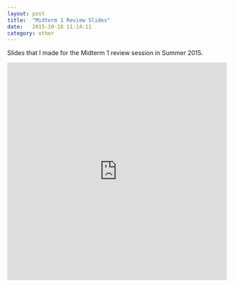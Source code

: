 ```yaml
---
layout: post
title:  "Midterm 1 Review Slides"
date:   2015-10-18 11:14:11
category: other
---
```


Slides that I made for the Midterm 1 review session in Summer 2015.

<iframe src="https://docs.google.com/presentation/d/1JCalRQi6SgpNZUppC6gP87vQFzDCaxHE9DGpk7AqVCs/embed?start=false&loop=false&delayms=60000" frameborder="0" width="100%" height="500px" allowfullscreen="true" mozallowfullscreen="true" webkitallowfullscreen="true"></iframe>
